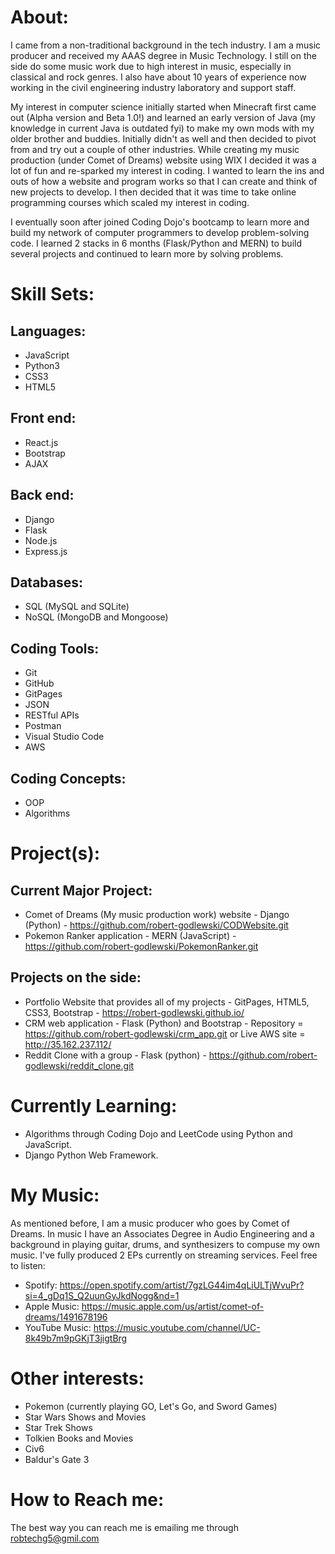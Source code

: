 # About:

I came from a non-traditional background in the tech industry. I am a music producer and received my AAAS degree in Music Technology. I still on the side do some music work due to high interest in music, especially in classical and rock genres. I also have about 10 years of experience now working in the civil engineering industry laboratory and support staff. 

My interest in computer science initially started when Minecraft first came out (Alpha version and Beta 1.0!) and learned an early version of Java (my knowledge in current Java is outdated fyi) to make my own mods with my older brother and buddies. Initially didn't as well and then decided to pivot from and try out a couple of other industries. While creating my music production (under Comet of Dreams) website using WIX I decided it was a lot of fun and re-sparked my interest in coding. I wanted to learn the ins and outs of how a website and program works so that I can create and think of new projects to develop. I then decided that it was time to take online programming courses which scaled my interest in coding.

I eventually soon after joined Coding Dojo's bootcamp to learn more and build my network of computer programmers to develop problem-solving code. I learned 2 stacks in 6 months (Flask/Python and MERN) to build several projects and continued to learn more by solving problems.

# Skill Sets:
## Languages:
- JavaScript
- Python3
- CSS3
- HTML5

## Front end:
- React.js
- Bootstrap
- AJAX

## Back end:
- Django
- Flask
- Node.js
- Express.js

## Databases:
- SQL (MySQL and SQLite)
- NoSQL (MongoDB and Mongoose)

## Coding Tools:
- Git
- GitHub
- GitPages
- JSON
- RESTful APIs
- Postman
- Visual Studio Code
- AWS

## Coding Concepts:
- OOP
- Algorithms

# Project(s):
## Current Major Project:
- Comet of Dreams (My music production work) website - Django (Python) - https://github.com/robert-godlewski/CODWebsite.git
- Pokemon Ranker application - MERN (JavaScript) - https://github.com/robert-godlewski/PokemonRanker.git

## Projects on the side:
- Portfolio Website that provides all of my projects - GitPages, HTML5, CSS3, Bootstrap - https://robert-godlewski.github.io/
- CRM web application - Flask (Python) and Bootstrap - Repository = https://github.com/robert-godlewski/crm_app.git or Live AWS site = http://35.162.237.112/
- Reddit Clone with a group - Flask (python) - https://github.com/robert-godlewski/reddit_clone.git

# Currently Learning:
- Algorithms through Coding Dojo and LeetCode using Python and JavaScript.
- Django Python Web Framework.

# My Music:
As mentioned before, I am a music producer who goes by Comet of Dreams.  In music I have an Associates Degree in Audio Engineering and a background in playing guitar, drums, and synthesizers to compuse my own music.  I've fully produced 2 EPs currently on streaming services.  Feel free to listen:
- Spotify: https://open.spotify.com/artist/7gzLG44im4qLiULTjWvuPr?si=4_gDq1S_Q2uunGyJkdNogg&nd=1
- Apple Music: https://music.apple.com/us/artist/comet-of-dreams/1491678196
- YouTube Music: https://music.youtube.com/channel/UC-8k49b7m9pGKjT3jigtBrg

# Other interests:
- Pokemon (currently playing GO, Let's Go, and Sword Games)
- Star Wars Shows and Movies
- Star Trek Shows
- Tolkien Books and Movies
- Civ6
- Baldur's Gate 3 

# How to Reach me:
The best way you can reach me is emailing me through robtechg5@gmil.com

<!--
**robert-godlewski/robert-godlewski** is a ✨ _special_ ✨ repository because its `README.md` (this file) appears on your GitHub profile.

Here are some ideas to get you started:

- 🔭 I’m currently working on ...  
- 🌱 I’m currently learning ...
- 👯 I’m looking to collaborate on ...
- 🤔 I’m looking for help with ...
- 💬 Ask me about ...
- 📫 How to reach me: ...
- 😄 Pronouns: ...
- ⚡ Fun fact: ...
-->
